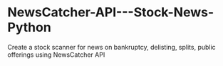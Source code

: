 # NewsCatcher-API---Stock-News-Python
Create a stock scanner for news on bankruptcy, delisting, splits, public offerings using NewsCatcher API
